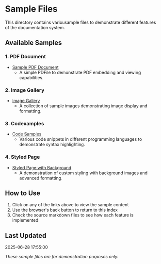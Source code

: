 # Sample Files

This directory contains variousample files to demonstrate different features of the documentation system.

## Available Samples

### 1. PDF Document
- [Sample PDF Document](sample-document.pdf)
  - A simple PDFile to demonstrate PDF embedding and viewing capabilities.

### 2. Image Gallery
- [Image Gallery](image-gallery.md)
  - A collection of sample images demonstrating image display and formatting.

### 3. Codexamples
- [Code Samples](code-samples.md)
  - Various code snippets in different programming languages to demonstrate syntax highlighting.

### 4. Styled Page
- [Styled Page with Background](styled-page.md)
  - A demonstration of custom styling with background images and advanced formatting.

## How to Use

1. Click on any of the links above to view the sample content
2. Use the browser's back button to return to this index
3. Check the source markdown files to see how each feature is implemented

## Last Updated

2025-06-28 17:55:00

*These sample files are for demonstration purposes only.*



